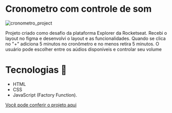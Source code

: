 # Cronometro com controle de som

![cronometro_project](https://user-images.githubusercontent.com/67798915/195098464-19ae117f-7810-4dc1-8ae1-ead01bf7624e.png)


<p> Projeto criado como desafio da plataforma Explorer da Rocketseat. Recebi o layout no figma e desenvolvi o layout e as funcionalidades.
    Quando se clica no "+" adiciona 5 minutos no cronômetro e no menos retira 5 minutos. O usuário pode escolher entre os aúdios disponíveis e controlar seu volume
</p>

# Tecnologias 🔨

<ul>
  <li> HTML </li>
  <li> CSS </li>
  <li> JavaScript (Factory Function). </li>
</ul>

[Você pode conferir o projeto aqui](https://leonardorimes.github.io/cronometro-com-som/)


